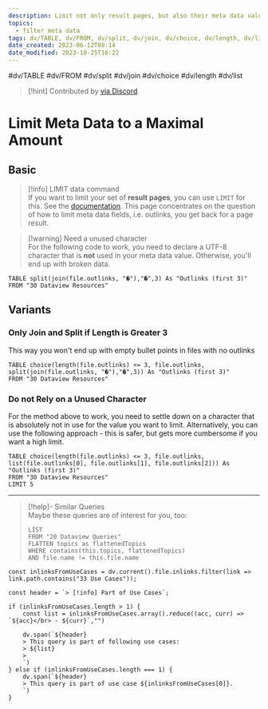 ```yaml
---
description: Limit not only result pages, but also their meta data values to a certain maximum
topics:
  - filter meta data
tags: dv/TABLE, dv/FROM, dv/split, dv/join, dv/choice, dv/length, dv/list
date_created: 2023-06-12T08:14
date_modified: 2023-10-25T16:22
---
```


 #dv/TABLE #dv/FROM #dv/split #dv/join #dv/choice #dv/length #dv/list

> [!hint] Contributed by [via Discord](https://discord.com/channels/686053708261228577/1014259487445622855/1015226598141743104)

# Limit Meta Data to a Maximal Amount

## Basic

> [!info] LIMIT data command  
> If you want to limit your set of **result pages**, you can use `LIMIT` for this. See the [documentation](https://blacksmithgu.github.io/obsidian-dataview/query/queries/#limit). This page concentrates on the question of how to limit meta data fields, i.e. outlinks, you get back for a page result.

> [!warning] Need a unused character  
> For the following code to work, you need to declare a UTF-8 character that is **not** used in your meta data value. Otherwise, you'll end up with broken data.

```dataview
TABLE split(join(file.outlinks, "�"),"�",3) As "Outlinks (first 3)"
FROM "30 Dataview Resources"
```

## Variants

### Only Join and Split if Length is Greater 3

This way you won't end up with empty bullet points in files with no outlinks

```dataview
TABLE choice(length(file.outlinks) <= 3, file.outlinks, split(join(file.outlinks, "�"),"�",3)) As "Outlinks (first 3)"
FROM "30 Dataview Resources"
```

### Do not Rely on a Unused Character

For the method above to work, you need to settle down on a character that is absolutely not in use for the value you want to limit. Alternatively, you can use the following approach - this is safer, but gets more cumbersome if you want a high limit.

```dataview
TABLE choice(length(file.outlinks) <= 3, file.outlinks, list(file.outlinks[0], file.outlinks[1], file.outlinks[2])) As "Outlinks (first 3)"
FROM "30 Dataview Resources"
LIMIT 5
```

---

<!-- === end of query page ===  -->

> [!help]- Similar Queries  
> Maybe these queries are of interest for you, too:
> 
> ```dataview
> LIST
> FROM "20 Dataview Queries"
> FLATTEN topics as flattenedTopics
> WHERE contains(this.topics, flattenedTopics)
> AND file.name != this.file.name
> ```

```dataviewjs
const inlinksFromUseCases = dv.current().file.inlinks.filter(link => link.path.contains("33 Use Cases"));

const header = `> [!info] Part of Use Cases`;

if (inlinksFromUseCases.length > 1) {
	const list = inlinksFromUseCases.array().reduce((acc, curr) => `${acc}</br> - ${curr}`,"")

	dv.span(`${header}
    > This query is part of following use cases:
    > ${list}
    > 
	`)
} else if (inlinksFromUseCases.length === 1) {
	dv.span(`${header}
    > This query is part of use case ${inlinksFromUseCases[0]}.
	`)
}
```
